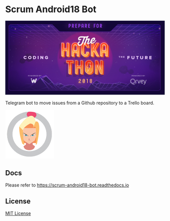 # Scrum Android18 Bot

![Ideaware Hackathon 2018](images/banner.jpg)

Telegram bot to move issues from a Github repository to a Trello board.

![Bot Logo](images/bot_logo.png)

## Docs

Please refer to https://scrum-android18-bot.readthedocs.io

## License

[MIT License](https://github.com/GudarJs/Facial-Recognition-Tensorflow/blob/master/LICENSE)
